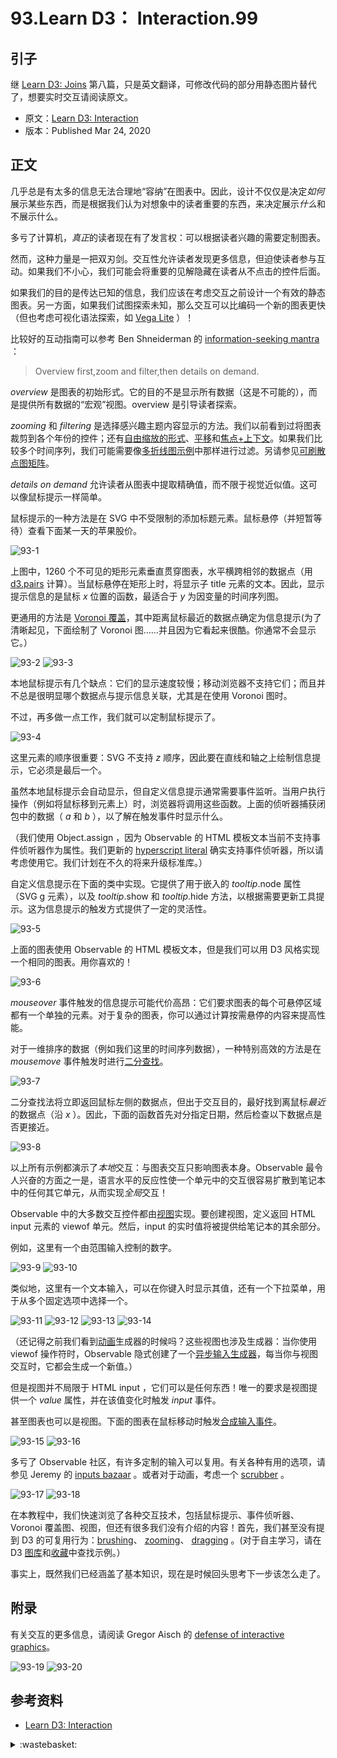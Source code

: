# 93.Learn D3： Interaction.99

## <a name="start"></a> 引子
继 [Learn D3: Joins][url-pre] 第八篇，只是英文翻译，可修改代码的部分用静态图片替代了，想要实时交互请阅读原文。

- 原文：[Learn D3: Interaction][url-1]
- 版本：Published Mar 24, 2020

## <a name="title1"></a> 正文
几乎总是有太多的信息无法合理地“容纳”在图表中。因此，设计不仅仅是决定*如何*展示某些东西，而是根据我们认为对想象中的读者重要的东西，来决定展示*什么*和不展示什么。

多亏了计算机，*真正*的读者现在有了发言权：可以根据读者兴趣的需要定制图表。

然而，这种力量是一把双刃剑。交互性允许读者发现更多信息，但迫使读者参与互动。如果我们不小心，我们可能会将重要的见解隐藏在读者从不点击的控件后面。

如果我们的目的是传达已知的信息，我们应该在考虑交互之前设计一个有效的静态图表。另一方面，如果我们试图探索未知，那么交互可以比编码一个新的图表更快（但也考虑可视化语法探索，如 [Vega Lite][url-2] ）！

比较好的互动指南可以参考 Ben Shneiderman 的 [information-seeking mantra][url-3] ：

> Overview first,zoom and filter,then details on demand.

*overview* 是图表的初始形式。它的目的不是显示所有数据（这是不可能的），而是提供所有数据的“宏观”视图。overview 是引导读者探索。

*zooming* 和 *filtering* 是选择感兴趣主题内容显示的方法。我们以前看到过将图表裁剪到各个年份的控件；还有[自由缩放的形式][url-4]、[平移][url-5]和[焦点+上下文][url-6]。如果我们比较多个时间序列，我们可能需要像[多折线图示例][url-7]中那样进行过滤。另请参见[可刷散点图矩阵][url-8]。

*details on demand* 允许读者从图表中提取精确值，而不限于视觉近似值。这可以像鼠标提示一样简单。

鼠标提示的一种方法是在 SVG 中不受限制的添加标题元素。鼠标悬停（并短暂等待）查看下面某一天的苹果股价。

![93-1][url-local-1]


上图中，1260 个不可见的矩形元素垂直贯穿图表，水平横跨相邻的数据点（用 [d3.pairs][url-9] 计算）。当鼠标悬停在矩形上时，将显示子 title 元素的文本。因此，显示提示信息的是鼠标 *x* 位置的函数，最适合于 *y* 为因变量的时间序列图。

更通用的方法是 [Voronoi 覆盖][url-10]，其中距离鼠标最近的数据点确定为信息提示(为了清晰起见，下面绘制了 Voronoi 图……并且因为它看起来很酷。你通常不会显示它。）

![93-2][url-local-2]
![93-3][url-local-3]

本地鼠标提示有几个缺点：它们的显示速度较慢；移动浏览器不支持它们；而且并不总是很明显哪个数据点与提示信息关联，尤其是在使用 Voronoi 图时。

不过，再多做一点工作，我们就可以定制鼠标提示了。

![93-4][url-local-4]

这里元素的顺序很重要：SVG 不支持 *z* 顺序，因此要在直线和轴之上绘制信息提示，它必须是最后一个。

虽然本地鼠标提示会自动显示，但自定义信息提示通常需要事件监听。当用户执行操作（例如将鼠标移到元素上）时，浏览器将调用这些函数。上面的侦听器捕获闭包中的数据（ *a* 和 *b* ），以了解在触发事件时显示什么。

（我们使用 Object.assign ，因为 Observable 的 HTML 模板文本当前不支持事件侦听器作为属性。我们更新的 [hyperscript literal][url-11] 确实支持事件侦听器，所以请考虑使用它。我们计划在不久的将来升级标准库。）

自定义信息提示在下面的类中实现。它提供了用于嵌入的 *tooltip*.node 属性（SVG g 元素），以及 *tooltip*.show 和 *tooltip*.hide 方法，以根据需要更新工具提示。这为信息提示的触发方式提供了一定的灵活性。

![93-5][url-local-5]

上面的图表使用 Observable 的 HTML 模板文本，但是我们可以用 D3 风格实现一个相同的图表。用你喜欢的！

![93-6][url-local-6]

*mouseover* 事件触发的信息提示可能代价高昂：它们要求图表的每个可悬停区域都有一个单独的元素。对于复杂的图表，你可以通过计算按需悬停的内容来提高性能。

对于一维排序的数据（例如我们这里的时间序列数据），一种特别高效的方法是在 *mousemove* 事件触发时进行[二分查找][url-12]。

![93-7][url-local-7]

二分查找法将立即返回鼠标左侧的数据点，但出于交互目的，最好找到离鼠标*最近*的数据点（沿 *x* ）。因此，下面的函数首先对分指定日期，然后检查以下数据点是否更接近。

![93-8][url-local-8]

以上所有示例都演示了*本地*交互：与图表交互只影响图表本身。Observable 最令人兴奋的方面之一是，语言水平的反应性使一个单元中的交互很容易扩散到笔记本中的任何其它单元，从而实现*全局*交互！

Observable 中的大多数交互控件都由[视图][url-13]实现。要创建视图，定义返回 HTML input 元素的 viewof 单元。然后，input 的实时值将被提供给笔记本的其余部分。

例如，这里有一个由范围输入控制的数字。

![93-9][url-local-9]
![93-10][url-local-10]

类似地，这里有一个文本输入，可以在你键入时显示其值，还有一个下拉菜单，用于从多个固定选项中选择一个。

![93-11][url-local-11]
![93-12][url-local-12]
![93-13][url-local-13]
![93-14][url-local-14]

（还记得之前我们看到[动画][url-14]生成器的时候吗？这些视图也涉及生成器：当你使用 viewof 操作符时，Observable 隐式创建了一个[异步输入生成器][url-15]，每当你与视图交互时，它都会生成一个新值。）

但是视图并不局限于 HTML input ，它们可以是任何东西！唯一的要求是视图提供一个 *value* 属性，并在该值变化时触发 *input* 事件。

甚至图表也可以是视图。下面的图表在鼠标移动时触发[合成输入事件][url-16]。

![93-15][url-local-15]
![93-16][url-local-16]

多亏了 Observable 社区，有许多定制的输入可以复用。有关各种有用的选项，请参见 Jeremy 的 [inputs bazaar][url-17] 。或者对于动画，考虑一个 [scrubber][url-18] 。

![93-17][url-local-17]
![93-18][url-local-18]

在本教程中，我们快速浏览了各种交互技术，包括鼠标提示、事件侦听器、Voronoi 覆盖图、视图，但还有很多我们没有介绍的内容！首先，我们甚至没有提到 D3 的可复用行为：[brushing][url-19]、 [zooming][url-20]、 [dragging][url-21] 。(对于自主学习，请在 D3 [图库][url-22]和[收藏][url-23]中查找示例。）

事实上，既然我们已经涵盖了基本知识，现在是时候回头思考下一步该怎么走了。

## 附录

有关交互的更多信息，请阅读 Gregor Aisch 的 [defense of interactive graphics][url-24]。

![93-19][url-local-19]
![93-20][url-local-20]


## <a name="reference"></a> 参考资料
- [Learn D3: Interaction][url-1]

[url-pre]:https://github.com/XXHolic/blog/issues/98
[url-1]:https://observablehq.com/@d3/learn-d3-interaction?collection=@d3/learn-d3
[url-2]:https://vega.github.io/vega-lite/
[url-3]:https://www.cs.umd.edu/~ben/papers/Shneiderman1996eyes.pdfz
[url-4]:https://observablehq.com/@d3/zoomable-area-chart
[url-5]:https://observablehq.com/@d3/pannable-chart
[url-6]:https://observablehq.com/@d3/focus-context
[url-7]:https://observablehq.com/@d3/multi-line-chart
[url-8]:https://observablehq.com/@d3/brushable-scatterplot-matrix
[url-9]:https://github.com/d3/d3-array/blob/master/README.md#pairs
[url-10]:https://github.com/d3/d3-delaunay
[url-11]:https://observablehq.com/@observablehq/htl
[url-12]:https://observablehq.com/@d3/d3-bisect
[url-13]:https://observablehq.com/@observablehq/introduction-to-views
[url-14]:https://observablehq.com/@d3/learn-d3-animation?collection=@d3/learn-d3
[url-15]:https://github.com/observablehq/stdlib/blob/master/README.md#Generators_input
[url-16]:https://developer.mozilla.org/en-US/docs/Web/Guide/Events/Creating_and_triggering_events
[url-17]:https://observablehq.com/@jashkenas/inputs
[url-18]:https://observablehq.com/@mbostock/scrubber
[url-19]:https://github.com/d3/d3-brush
[url-20]:https://github.com/d3/d3-zoom
[url-21]:https://github.com/d3/d3-drag
[url-22]:https://observablehq.com/@d3/gallery
[url-23]:https://observablehq.com/@d3?tab=collections
[url-24]:https://www.vis4.net/blog/2017/03/in-defense-of-interactive-graphics/


[url-local-1]:./images/93/1.png
[url-local-2]:./images/93/2.png
[url-local-3]:./images/93/3.png
[url-local-4]:./images/93/4.png
[url-local-5]:./images/93/5.png
[url-local-6]:./images/93/6.png
[url-local-7]:./images/93/7.png
[url-local-8]:./images/93/8.png
[url-local-9]:./images/93/9.png
[url-local-10]:./images/93/10.png
[url-local-11]:./images/93/11.png
[url-local-12]:./images/93/12.png
[url-local-13]:./images/93/13.png
[url-local-14]:./images/93/14.png
[url-local-15]:./images/93/15.png
[url-local-16]:./images/93/16.png
[url-local-17]:./images/93/17.png
[url-local-18]:./images/93/18.png
[url-local-19]:./images/93/19.png
[url-local-20]:./images/93/20.png

<details>
<summary>:wastebasket:</summary>

《巫师 3》 dlc 《石之心》故事有趣，boss 玩法比正传更优秀。

之前玩游戏知道自己操作一般，都是玩了一般难度就满足了。

这次有点自我膨胀了，难度升到了“想要流一点血”，再次体会到操作还是要多练练才行。


</details>

[url-local-poster]:./images/93/poster.jpg

